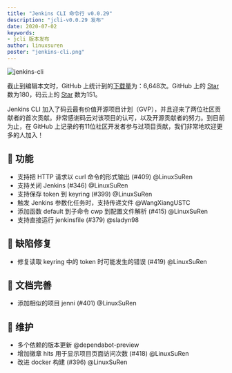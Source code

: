 ```yaml
---
title: "Jenkins CLI 命令行 v0.0.29"
description: "jcli-v0.0.29 发布"
date: 2020-07-02
keywords:
- jcli 版本发布
author: linuxsuren
poster: "jenkins-cli.png"
---
```


![jenkins-cli](jenkins-cli.png)

截止到编辑本文时，GitHub 上统计到的[下载量](jcli-download)为：6,648次。GitHub 上的 [Star](github-star) 数为180，码云上的 [Star](gitee-star) 数为151。

Jenkins CLI 加入了码云最有价值开源项目计划（GVP），并且迎来了两位社区贡献者的首次贡献。非常感谢码云对该项目的认可，以及开源贡献者的努力。到目前为止，在 GitHub 上记录的有11位社区开发者参与过项目贡献，我们非常地欢迎更多的人加入！

## 🚀 功能

* 支持把 HTTP 请求以 curl 命令的形式输出 (#409) @LinuxSuRen
* 支持关闭 Jenkins (#346) @LinuxSuRen
* 支持保存 token 到 keyring (#399) @LinuxSuRen 
* 触发 Jenkins 参数化任务时，支持传递文件 @WangXiangUSTC 
* 添加函数 default 到子命令 cwp 到配置文件解析 (#415) @LinuxSuRen
* 支持直接运行 jenkinsfile (#379) @sladyn98

## 🐛 缺陷修复

* 修复读取 keyring 中的 token 时可能发生的错误 (#419) @LinuxSuRen

## 📝 文档完善

* 添加相似的项目 jenni (#401) @LinuxSuRen

## 👻 维护

* 多个依赖的版本更新 @dependabot-preview
* 增加徽章 hits 用于显示项目页面访问次数 (#418) @LinuxSuRen
* 改进 docker 构建 (#396) @LinuxSuRen

[jcli-download]: http://somsubhra.com/github-release-stats/?username=jenkins-zh&repository=jenkins-cli
[github-star]: https://github.com/jenkins-zh/jenkins-cli/stargazers
[gitee-star]: https://gitee.com/jenkins-zh/jenkins-cli/stargazers
